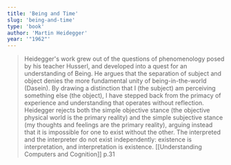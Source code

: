 ```yaml
---
title: 'Being and Time'
slug: 'being-and-time'
type: 'book'
author: 'Martin Heidegger'
year: '"1962"'
---
```


> Heidegger's work grew out of the questions of phenomenology posed by his teacher Husserl, and developed into a quest for an understanding of Being. He argues that the separation of subject and object denies the more fundamental unity of being-in-the-world (Dasein). By drawing a distinction that I (the subject) am perceiving something else (the object), I have stepped back from the primacy of experience and understanding that operates without reflection. Heidegger rejects both the simple objective stance (the objective physical world is the primary reality) and the simple subjective stance (my thoughts and feelings are the primary reality), arguing instead that it is impossible for one to exist without the other. The interpreted and the interpreter do not exist independently: existence is interpretation, and interpretation is existence.
> 	[[Understanding Computers and Cognition]] p.31